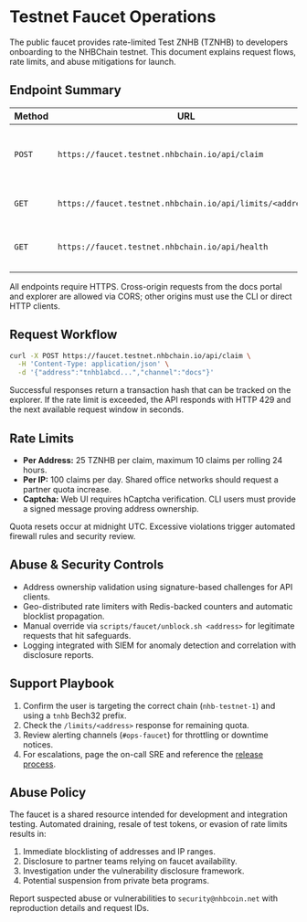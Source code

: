 # Testnet Faucet Operations

The public faucet provides rate-limited Test ZNHB (TZNHB) to developers onboarding to the NHBChain testnet. This document explains request flows, rate limits, and abuse mitigations for launch.

## Endpoint Summary

| Method | URL | Description |
| --- | --- | --- |
| `POST` | `https://faucet.testnet.nhbchain.io/api/claim` | Request a TZNHB drip to a Bech32 address |
| `GET` | `https://faucet.testnet.nhbchain.io/api/limits/<address>` | Inspect remaining daily quota |
| `GET` | `https://faucet.testnet.nhbchain.io/api/health` | Health probe used by monitoring |

All endpoints require HTTPS. Cross-origin requests from the docs portal and explorer are allowed via CORS; other origins must use the CLI or direct HTTP clients.

## Request Workflow

```bash
curl -X POST https://faucet.testnet.nhbchain.io/api/claim \
  -H 'Content-Type: application/json' \
  -d '{"address":"tnhb1abcd...","channel":"docs"}'
```

Successful responses return a transaction hash that can be tracked on the explorer. If the rate limit is exceeded, the API responds with HTTP 429 and the next available request window in seconds.

## Rate Limits

* **Per Address:** 25 TZNHB per claim, maximum 10 claims per rolling 24 hours.
* **Per IP:** 100 claims per day. Shared office networks should request a partner quota increase.
* **Captcha:** Web UI requires hCaptcha verification. CLI users must provide a signed message proving address ownership.

Quota resets occur at midnight UTC. Excessive violations trigger automated firewall rules and security review.

## Abuse & Security Controls

* Address ownership validation using signature-based challenges for API clients.
* Geo-distributed rate limiters with Redis-backed counters and automatic blocklist propagation.
* Manual override via `scripts/faucet/unblock.sh <address>` for legitimate requests that hit safeguards.
* Logging integrated with SIEM for anomaly detection and correlation with disclosure reports.

## Support Playbook

1. Confirm the user is targeting the correct chain (`nhb-testnet-1`) and using a `tnhb` Bech32 prefix.
2. Check the `/limits/<address>` response for remaining quota.
3. Review alerting channels (`#ops-faucet`) for throttling or downtime notices.
4. For escalations, page the on-call SRE and reference the [release process](../security/release-process.md#incident-response).

## Abuse Policy

The faucet is a shared resource intended for development and integration testing. Automated draining, resale of test tokens, or evasion of rate limits results in:

1. Immediate blocklisting of addresses and IP ranges.
2. Disclosure to partner teams relying on faucet availability.
3. Investigation under the vulnerability disclosure framework.
4. Potential suspension from private beta programs.

Report suspected abuse or vulnerabilities to `security@nhbcoin.net` with reproduction details and request IDs.
